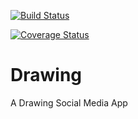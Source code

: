 [![Build Status](https://travis-ci.org/reccanti/Drawing.svg?branch=master)](https://travis-ci.org/reccanti/Drawing)

[![Coverage Status](https://coveralls.io/repos/github/reccanti/Drawing/badge.svg?branch=master)](https://coveralls.io/github/reccanti/Drawing?branch=master)

# Drawing

A Drawing Social Media App
